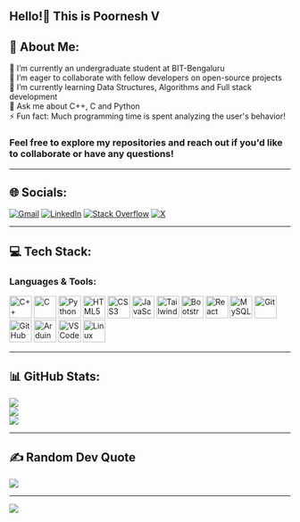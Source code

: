 ## Hello!👋 This is Poornesh V

## 💫 About Me:
🔭 I’m currently an undergraduate student at BIT-Bengaluru<br>🤝 I’m eager to collaborate with fellow developers on open-source projects <br>🌱 I’m currently learning Data Structures, Algorithms and Full stack development<br>💬 Ask me about C++, C and Python <br>⚡ Fun fact: Much programming time is spent analyzing the user's behavior!<br>
### Feel free to explore my repositories and reach out if you'd like to collaborate or have any questions!
<hr>

## 🌐 Socials:
[![Gmail](https://img.shields.io/badge/Gmail-%230077B5.svg?logo=Gmail&logoColor=white)](mailto:poorneshv.2003@gmail.com)
[![LinkedIn](https://img.shields.io/badge/LinkedIn-%230077B5.svg?logo=linkedin&logoColor=white)](https://linkedin.com/in/poorneshv) 
[![Stack Overflow](https://img.shields.io/badge/-Stackoverflow-FE7A16?logo=stack-overflow&logoColor=white)](https://stackoverflow.com/users/25344647) 
[![X](https://img.shields.io/badge/X-black.svg?logo=X&logoColor=white)](https://x.com/PoorneshV2) 
<hr>

## 💻 Tech Stack:
### Languages & Tools:  
<p align="left">
  <img src="https://cdn.jsdelivr.net/gh/devicons/devicon/icons/cplusplus/cplusplus-original.svg" alt="C++" width="40" height="40"/>
  <img src="https://cdn.jsdelivr.net/gh/devicons/devicon/icons/c/c-original.svg" alt="C" width="40" height="40"/>
  <img src="https://cdn.jsdelivr.net/gh/devicons/devicon/icons/python/python-original.svg" alt="Python" width="40" height="40"/>
  <img src="https://cdn.jsdelivr.net/gh/devicons/devicon/icons/html5/html5-original.svg" alt="HTML5" width="40" height="40"/>
  <img src="https://cdn.jsdelivr.net/gh/devicons/devicon/icons/css3/css3-original.svg" alt="CSS3" width="40" height="40"/>
  <img src="https://cdn.jsdelivr.net/gh/devicons/devicon/icons/javascript/javascript-original.svg" alt="JavaScript" width="40" height="40"/>
  <img src="https://cdn.jsdelivr.net/gh/devicons/devicon/icons/tailwindcss/tailwindcss-original.svg" alt="TailwindCSS" width="40" height="40"/>
  <img src="https://cdn.jsdelivr.net/gh/devicons/devicon/icons/bootstrap/bootstrap-original.svg" alt="Bootstrap" width="40" height="40"/>
  <img src="https://cdn.jsdelivr.net/gh/devicons/devicon/icons/react/react-original.svg" alt="React" width="40" height="40"/>
  <img src="https://cdn.jsdelivr.net/gh/devicons/devicon/icons/mysql/mysql-original.svg" alt="MySQL" width="40" height="40"/>
  <img src="https://cdn.jsdelivr.net/gh/devicons/devicon/icons/git/git-original.svg" alt="Git" width="40" height="40"/> 
  <img src="https://cdn.jsdelivr.net/gh/devicons/devicon/icons/github/github-original.svg" alt="GitHub" width="40" height="40"/>
  <img src="https://cdn.jsdelivr.net/gh/devicons/devicon/icons/arduino/arduino-original.svg" alt="Arduino" width="40" height="40"/>
  <img src="https://cdn.jsdelivr.net/gh/devicons/devicon/icons/vscode/vscode-original.svg" alt="VS Code" width="40" height="40"/>
  <img src="https://cdn.jsdelivr.net/gh/devicons/devicon/icons/linux/linux-original.svg" alt="Linux" width="40" height="40"/>
</p>
<hr>

## 📊 GitHub Stats:
![](https://github-readme-stats.vercel.app/api?username=POORNESH-V&theme=prussian&hide_border=false&include_all_commits=false&count_private=false)<br/>
![](https://github-readme-streak-stats.herokuapp.com/?user=POORNESH-V&theme=prussian&hide_border=false)<br/>
![](https://github-readme-stats.vercel.app/api/top-langs/?username=POORNESH-V&theme=prussian&hide_border=false&include_all_commits=false&count_private=false&layout=compact)
<hr>

## ✍️ Random Dev Quote
![](https://quotes-github-readme.vercel.app/api?type=horizontal&theme=tokyonight)

---
[![](https://visitcount.itsvg.in/api?id=POORNESH-V&icon=2&color=1)](https://visitcount.itsvg.in)

<!-- Proudly created with GPRM ( https://gprm.itsvg.in ) -->

